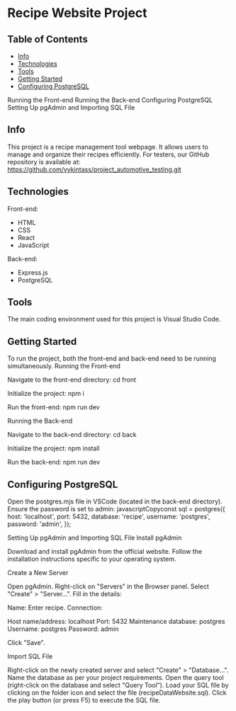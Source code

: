 # Recipe Website Project

## Table of Contents

- [Info](#info)
- [Technologies](#technologies)
- [Tools](#tools)
- [Getting Started](#getting-started)
- [Configuring PostgreSQL](#configuring-postgresql)

Running the Front-end
Running the Back-end
Configuring PostgreSQL
Setting Up pgAdmin and Importing SQL File



## Info
This project is a recipe management tool webpage. It allows users to manage and organize their recipes efficiently.
For testers, our GitHub repository is available at: https://github.com/vykintass/project_automotive_testing.git

## Technologies

Front-end:

- HTML
- CSS
- React
- JavaScript

Back-end:

- Express.js
- PostgreSQL

## Tools

The main coding environment used for this project is Visual Studio Code.

## Getting Started

To run the project, both the front-end and back-end need to be running simultaneously.
Running the Front-end

Navigate to the front-end directory:
cd front

Initialize the project:
npm i

Run the front-end:
npm run dev


Running the Back-end

Navigate to the back-end directory:
cd back

Initialize the project:
npm install

Run the back-end:
npm run dev


## Configuring PostgreSQL
Open the postgres.mjs file in VSCode (located in the back-end directory). Ensure the password is set to admin:
javascriptCopyconst sql = postgres({ 
  host: 'localhost', 
  port: 5432, 
  database: 'recipe', 
  username: 'postgres', 
  password: 'admin', 
});

Setting Up pgAdmin and Importing SQL File
Install pgAdmin

Download and install pgAdmin from the official website.
Follow the installation instructions specific to your operating system.

Create a New Server

Open pgAdmin.
Right-click on "Servers" in the Browser panel.
Select "Create" > "Server...".
Fill in the details:

Name: Enter recipe.
Connection:

Host name/address: localhost
Port: 5432
Maintenance database: postgres
Username: postgres
Password: admin




Click "Save".

Import SQL File

Right-click on the newly created server and select "Create" > "Database...".
Name the database as per your project requirements.
Open the query tool (right-click on the database and select "Query Tool").
Load your SQL file by clicking on the folder icon and select the file (recipeDataWebsite.sql).
Click the play button (or press F5) to execute the SQL file.